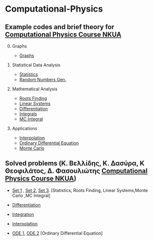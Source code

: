 # Computational-Physics

Example codes and brief theory for [Computational Physics Course NKUA](https://eclass.uoa.gr/courses/PHYS192/)
-----------------------------------------------------------------------------------------------------------------------------------------------------------

0. Graphs
   - [Graphs](https://github.com/costpetrides/Computational-Physics/tree/main/Graphs)

1. Statistical Data Analysis
   - [Statistics](https://github.com/costpetrides/Computational-Physics/tree/main/Statistics)
   - [Random Numbers Gen.](https://github.com/costpetrides/Computational-Physics/tree/main/Random%20Numbers%20Gen.)

2. Mathematical Αnalysis
   - [Roots Finding](https://github.com/costpetrides/Computational-Physics/tree/main/Roots%20Finding)
   - [Linear Systems](https://github.com/costpetrides/Computational-Physics/tree/main/LinearSystems)
   - [Differentiation](https://github.com/costpetrides/Computational-Physics/tree/main/Differentiation)
   - [Ιntegrals](https://github.com/costpetrides/Computational-Physics/tree/main/Integrals)
   - [MC Integral](https://github.com/costpetrides/Computational-Physics/tree/main/MC%20Integral)
   
3. Applications
   - [Interpolation](https://github.com/costpetrides/Computational-Physics/tree/main/Interpolation)
   - [Ordinary Differential Equation](https://github.com/costpetrides/Computational-Physics/tree/main/ODE)
   - [Monte Carlo](https://github.com/costpetrides/Computational-Physics/tree/main/Monte%20Carlo)



Solved problems (Κ. Βελλίδης, Κ. Δασύρα, Κ Θεοφιλάτος, Δ. Φασουλιώτης [Computational Physics Course NKUA](https://eclass.uoa.gr/courses/PHYS192/))
-----------------------------------------------------------------------------------------------------------------------------------------------------------
- [Set 1](https://github.com/costpetrides/Computational-Physics/blob/main/Solved%20Problems/Set%201.ipynb) , [Set 2](https://github.com/costpetrides/Computational-Physics/blob/main/Solved%20Problems/Set%202.ipynb), [Set 3](https://github.com/costpetrides/Computational-Physics/blob/main/Solved%20Problems/Set%203.ipynb).    [Statistics, Roots Finding,
Linear Systems,Monte Carlo ,MC Integral]

- [Differentiation](https://github.com/costpetrides/Computational-Physics/blob/main/Solved%20Problems/Differentiation.ipynb)

- [Integration](https://github.com/costpetrides/Computational-Physics/blob/main/Solved%20Problems/Integration.ipynb)

- [Interpolation](https://github.com/costpetrides/Computational-Physics/blob/main/Solved%20Problems/Interpolation.ipynb)

- [ODE 1](https://github.com/costpetrides/Computational-Physics/blob/main/Solved%20Problems/ODE1.ipynb), [ODE 2](https://github.com/costpetrides/Computational-Physics/blob/main/Solved%20Problems/ODE2.ipynb)  [Ordinary Differential Equation]

